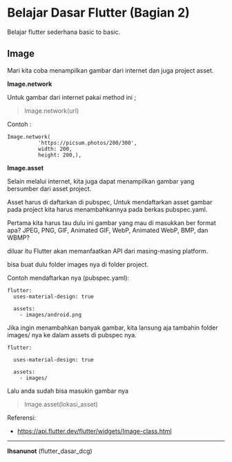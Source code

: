 # Belajar Dasar Flutter (Bagian 2)

Belajar flutter sederhana basic to basic.

## Image

Mari kita coba menampilkan gambar dari internet dan juga project asset.

**Image.network**

Untuk gambar dari internet pakai method ini ;

> Image.network(url)

Contoh :

```
Image.network(
          'https://picsum.photos/200/300',
          width: 200,
          height: 200,),
```

**Image.asset**

Selain melalui internet, kita juga dapat menampilkan gambar yang bersumber dari asset project.

Asset harus di daftarkan di pubspec, Untuk mendaftarkan asset gambar pada project kita harus menambahkannya pada berkas pubspec.yaml.

Pertama kita harus tau dulu ini gambar yang mau di masukkan ber format apa? JPEG, PNG, GIF, Animated GIF, WebP, Animated WebP, BMP, dan WBMP?

diluar itu Flutter akan memanfaatkan API dari masing-masing platform.

bisa buat dulu folder images nya di folder project.

Contoh mendaftarkan nya (pubspec.yaml):

```
flutter:
  uses-material-design: true
 
  assets:
    - images/android.png
```

Jika ingin menambahkan banyak gambar, kita lansung aja tambahin folder images/ nya ke dalam assets di pubspec nya.

```
flutter:
 
  uses-material-design: true
 
  assets:
    - images/
```

Lalu anda sudah bisa masukin gambar nya

> Image.asset(lokasi_asset)

Referensi:

* https://api.flutter.dev/flutter/widgets/Image-class.html


---

**Ihsanunot** (flutter_dasar_dcg)